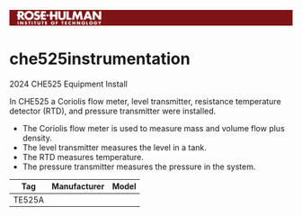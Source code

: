 ![RHIT Logo](https://raw.githubusercontent.com/stephend981/che525instrumentation/main/Rose%20Hulman%20Banner.png)

# che525instrumentation
2024 CHE525 Equipment Install

In CHE525 a Coriolis flow meter, level transmitter, resistance temperature detector (RTD), and pressure transmitter were installed. 
* The Coriolis flow meter is used to measure mass and volume flow plus density.
* The level transmitter measures the level in a tank.
* The RTD measures temperature.
* The pressure transmitter measures the pressure in the system.

|Tag|Manufacturer|Model|
|-----|-----|-----|
|TE525A|
